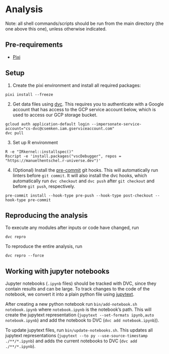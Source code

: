 # Analysis

Note: all shell commands/scripts should be run from the main directory (the one above this one), unless otherwise indicated.

## Pre-requirements

- [Pixi](https://pixi.sh/latest/installation/)

## Setup

<!-- 0. Fill in `config/.env.template` and save it as `.env` in the main directory -->

1. Create the pixi environment and install all required packages:
```shell
pixi install --freeze
```

2. Get data files using [dvc](https://dvc.org/). This requires you to authenticate with a Google account that has access to the GCP service account below, which is used to access our GCP storage bucket.
```shell
gcloud auth application-default login --impersonate-service-account="cs-dvc@csemken.iam.gserviceaccount.com"
dvc pull
```

3. Set up R environment
```shell
R -e "IRkernel::installspec()"
Rscript -e 'install.packages("vscDebugger", repos = "https://manuelhentschel.r-universe.dev")'
```

4. (Optional) Install the [pre-commit](https://pre-commit.com/) git hooks. This will automatically run linters before `git commit`. It will also install the dvc hooks, which automatically run `dvc checkout` and `dvc push` after `git checkout` and before `git push`, respectively.
```shell
pre-commit install --hook-type pre-push --hook-type post-checkout --hook-type pre-commit
```

## Reproducing the analysis

To execute any modules after inputs or code have changed, run
```
dvc repro
```

To reproduce the entire analysis, run
```
dvc repro --force
```

## Working with jupyter notebooks

Jupyter notebooks (`.ipynb` files) should be tracked with DVC, since they contain results and can be large. To track changes to the code of the notebook, we convert it into a plain python file using [jupytext](https://jupytext.readthedocs.io/).

After creating a new python notebook run `bin/add-notebook.sh notebook.ipynb` where `notebook.ipynb` is the notebook’s path.
This will create the jupytext representation (`jupytext --set-formats ipynb,auto notebook.ipynb`) and add the notebook to DVC (`dvc add notebook.ipynb`)).

To update jupytext files, run `bin/update-notebooks.sh`.
This updates all jupytext representations (`jupytext --to py --use-source-timestamp ./**/*.ipynb`) and adds the current notebooks to DVC (`dvc add ./**/*.ipynb`).
